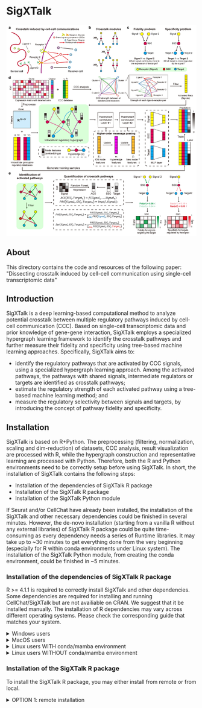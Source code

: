 # SigXTalk
![Figure](/Fig1.jpg)
## About
This directory contains the code and resources of the following paper:
"Dissecting crosstalk induced by cell-cell communication using single-cell transcriptomic data"

## Introduction
SigXTalk is a deep learning-based computational method to analyze potential crosstalk between multiple regulatory pathways induced by cell-cell communication (CCC). Based on single-cell transcriptomic data and prior knowledge of gene-gene interaction, SigXTalk employs a specialized hypergraph learning framework to identify the crosstalk pathways and further measure their fidelity and specificity using tree-based machine learning approaches. Specifically, SigXTalk aims to:
- identify the regulatory pathways that are activated by CCC signals, using a specialized hypergraph learning approach. Among the activated pathways, the pathways with shared signals, intermediate regulators or targets are identified as crosstalk pathways;
- estimate the regulatory strength of each activated pathway using a tree-based machine learning method; and 
- measure the regulatory selectivity between signals and targets, by introducing the concept of pathway fidelity and specificity.

## Installation
SigXTalk is based on R+Python. The preprocessing (filtering, normalization, scaling and dim-reduction) of datasets, CCC analysis, result visualization are processed with R, while the hypergraph construction and representative learning are processed with Python. Therefore, both the R and Python environments need to be correctly setup before using SigXTalk. In short, the installation of SigXTalk contains the following steps:
- Installation of the dependencies of SigXTalk R package
- Installation of the SigXTalk R package
- Installation of the SigXTalk Python module

If Seurat and/or CellChat have already been installed, the installation of the SigXTalk and other necessary dependencies could be finished in several minutes. However, the de-novo installation (starting from a vanilla R without any external libraries) of SigXTalk R package could be quite time-consuming as every dependency needs a series of Runtime libraries. It may take up to ~30 minutes to get everything done from the very beginning (especially for R within conda environments under Linux system).
The installation of the SigXTalk Python module, from creating the conda environment, could be finished in ~5 minutes.


### Installation of the dependencies of SigXTalk R package
R >= 4.1.1 is required to correctly install SigXTalk and other dependencies.
Some dependencies are required for installing and running CellChat/SigXTalk but are not availiable on CRAN. We suggest that it be installed manually.
The installation of R dependencies may vary across different operating systems. Please check the corresponding guide that matches your system.

<details>
<summary> Windows users </summary>
If you haven't installed Rtools on Windows (which is usually not automatically installed with R), please see [here](https://cran.r-project.org/bin/windows/Rtools/).
Some dependencies are required for installing and running CellChat/SigXTalk but are not availiable on CRAN. We suggest that it be installed manually.
  
```R
if (!require("devtools", quietly = TRUE))
    install.packages("devtools")  # If you haven't installed devtools before, it may take several minutes.

package_list <- c("Biobase","BiocNeighbors","ComplexHeatmap","BiocGenerics")
if (!require("BiocManager", quietly = TRUE))
    install.packages("BiocManager") 
BiocManager::install(package_list)
```

</details>


<details>
<summary> MacOS users </summary>
  
```R
if (!require("devtools", quietly = TRUE))
    install.packages("devtools")  # If you haven't installed devtools before, it may take several minutes.

package_list <- c("Biobase","BiocNeighbors","ComplexHeatmap","BiocGenerics")
if (!require("BiocManager", quietly = TRUE))
    install.packages("BiocManager") 
BiocManager::install(package_list)
```

Sometimes, you may need XQuartz for the installation. If such error occurs, please visit [here](https://www.xquartz.org/) to install XQuartz. After that, restart R and try the above code again.
</details>

<details>
  <summary>Linux users WITH conda/mamba environment</summary>
If you use R inside a conda/mamba environment, you need to install additional libraries using command lines (not in R) before installing the dependencies:

```bash
conda install -c conda-forge \
  r-devtools r-ggplot2 r-svglite r-ggrepel \
  r-cowplot r-patchwork r-ggpubr r-ggnetwork r-plotly \
  r-mass r-lattice freetype libpng libxml2 libcurl openssl libuv cmake 
# If you are using mamba, simply replace 'conda install' with 'mamba install' (but keep 'conda-forge' unchanged)
```

After that, enter R and run the following to install the dependencies:

```R
if (!require("devtools", quietly = TRUE))
    install.packages("devtools")  # If you haven't installed devtools before, it may take several minutes.

package_list <- c("Biobase","BiocNeighbors","ComplexHeatmap","BiocGenerics")
if (!require("BiocManager", quietly = TRUE))
    install.packages("BiocManager") 
BiocManager::install(package_list)
```
</details>

<details>
  <summary>Linux users WITHOUT conda/mamba environment</summary>
We strongly suggest that you use R within a conda/mamba environment! You can easily run the following command to install R inside a new conda environment:

```bash
conda create -n my_r_env r-base r-devtools
conda activate my_r_env
```

Then, you may refer to the installation guide for Linux users WITH conda/mamba environment
If you are using a system R (not in a conda/mamba environment), it would be quite troublesome to install various libraries.
For Ubuntu/Debian users:

```bash
sudo apt update
sudo apt install -y \
  libfreetype6-dev \
  libpng-dev \
  libxml2-dev \
  libcurl4-openssl-dev \
  libssl-dev \
  libuv1-dev \
  cmake
```

For CentOS users:
```bash
sudo dnf install -y \
  freetype-devel \
  libpng-devel \
  libxml2-devel \
  libcurl-devel \
  openssl-devel \
  libuv-devel \
  cmake
```
After that, enter R and run the following to install the dependencies:

```R
if (!require("devtools", quietly = TRUE))
    install.packages("devtools")  # If you haven't installed devtools before, it may take several minutes.

package_list <- c("Biobase","BiocNeighbors","ComplexHeatmap","BiocGenerics")
if (!require("BiocManager", quietly = TRUE))
    install.packages("BiocManager") 
BiocManager::install(package_list)
install.packages("ragg")
install.packages("svglite")
```
However, there may still be libraries that you need to install manually :(.
</details>

### Installation of the SigXTalk R package
To install the SigXTalk R package, you may either install from remote or from local.
<details>
  <summary>OPTION 1: remote installation</summary>

Run the following command in R:

```R
devtools::install_github("LithiumHou/SigXTalk", dependencies = T, upgrade = "always")
```

Note: using `devtools::install_github` in Rstudio sometimes causes a github's token issue. In this case, you may need to generate a token. Please see [here](https://usethis.r-lib.org/articles/git-credentials.html). Alternatively, you may try local installation (see below).

<\details>

<details>
  <summary>OPTION 2: install from local</summary>
You may download or clone the SigXTalk repository to your device and run:
  
```R
if (!require("devtools", quietly = TRUE))
    install.packages("devtools") 
devtools::install("/path/to/SigXTalk") # Replace it with the path where you store the SigXTalk repository
```

<\details>

### Installation of the SigXTalk Python module 
SigXTalk requires a Python module to operate correctly. We strongly recommend that an independent python environment (either conda or mamba) be created to run SigXTalk.

If you are using conda (Anaconda or Miniconda) environments:
```bash
conda create -n SigXTalk_py python=3.8
conda activate SigXTalk_py
```
Alternatively, if you prefer mamba environments:
```bash
mamba create --name SigXTalk_py python=3.8
mamba activate SigXTalk_py
```
If you want to use your existing environment, please make sure the version of your Python version is 3.8.X. 
The Python library torch is necessary to perform the deep learning in SigXTalk, which could be run on both CUDA and CPU device. We strongly recommend using CUDA (for Linux and Windows systems only) to accelerate the training of neural network using torch.
The installation command of torch depends on your operating system and device and may cause compatibility issues (which is why we prefer a separated installation of torch instead of integrating it to the installation of other dependencies). If you encounter any issue, or want to know more details, please visit the [torch installation guide](https://pytorch.org/get-started/locally/).

```
# On Linux or Windows
pip install torch==1.13.1+cu117 --extra-index-url https://download.pytorch.org/whl/cu117
# On OSX
pip install torch==1.13.1
```
If you do not have a CUDA device, you may use the CPU version of torch. However, it could be quite time-consuming.
```
# On Linux or Windows
pip install torch==1.13.1+cpu --extra-index-url https://download.pytorch.org/whl/cpu
# On OSX
pip install torch==1.13.1
```
Then, install the SigXTalk's python dependency from GitHub: 

OPTION 1： If you have `git` installed on your device, you may install it remotely:
```
# Please make sure you are still in the SigXTalk_py environment
pip install git+https://github.com/LithiumHou/SigXTalk.git#subdirectory=pythoncodes
```
OPTION 2: If the above command does not work, you may manually clone the `pythoncodes` directory to your device and run the following command:
```
cd .../pythoncodes
pip install .
```
You are all set! You are now ready to perform the SigXTalk analysis.

## Usage

### Basic Usage
```
# Infer the cell-cell communication
LR_original <- Infer_CCI(SeuratObj, cell_anno, use_spatial = F, db_use = "human")
# Prepare the input for the HGNN+ module
Prepare_Input_New(SeuratObj, target_type, TGs = TG_used, CCC_results = LR_original, RecTFDB, TFTGDB, data_dir = input_dir,
                  assay = "RNA", datatype = "scale.data")
# Perform the HGNN
system2(conda_python, args = c("pythoncodes/main_new.py", paste("--project",shQuote(args.project)), paste("--target_type",args.target)))
# Calculate the PRS
ress <- PRS_calc(Exp_clu, RTFTG_results, cutoff = 0.1)
# Visualize the results
PlotXT_Alluvial(results_filtered, TG_used, min_weight = 0.8)
```
### Demo
A step-by-step tutorial to show the functionality of SigXTalk could be viewed [here](/vignettes/demo.md).

## License
SigXTalk is licensed under the MIT License.



